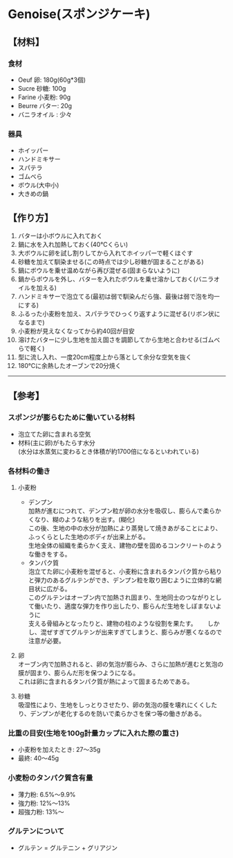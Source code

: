 # Genoise(スポンジケーキ)

## 【材料】
### 食材
- Oeuf 卵:          180g(60g*3個)
- Sucre 砂糖:       100g
- Farine 小麦粉:    90g
- Beurre バター:    20g
- バニラオイル :    少々

### 器具
- ホイッパー
- ハンドミキサー
- スパテラ
- ゴムべら
- ボウル(大中小)
- 大きめの鍋

## 【作り方】
1. バターは小ボウルに入れておく
2. 鍋に水を入れ加熱しておく(40℃くらい)
3. 大ボウルに卵を試し割りしてから入れてホイッパーで軽くほぐす
4. 砂糖を加えて馴染ませる(この時点では少し砂糖が固まることがある)
5. 鍋にボウルを乗せ温めながら再び混ぜる(固まらないように)
6. 鍋からボウルを外し、バターを入れたボウルを乗せ溶かしておく(バニラオイルを加える)
7. ハンドミキサーで泡立てる(最初は弱で馴染んだら強、最後は弱で泡を均一にする)
8. ふるった小麦粉を加え、スパテラでひっくり返すように混ぜる(リボン状になるまで)
9. 小麦粉が見えなくなってから約40回が目安
10. 溶けたバターに少し生地を加え固さを調節してから生地と合わせる(ゴムべらで軽く)
11. 型に流し入れ、一度20cm程度上から落として余分な空気を抜く
12. 180℃に余熱したオーブンで20分焼く

---

## 【参考】
### スポンジが膨らむために働いている材料
- 泡立てた卵に含まれる空気
- 材料(主に卵)がもたらす水分  
(水分は水蒸気に変わるとき体積が約1700倍になるといわれている)

### 各材料の働き
1. 小麦粉
    - デンプン  
    加熱が進むにつれて、デンプン粒が卵の水分を吸収し、膨らんで柔らかくなり、糊のような粘りを出す。(糊化)  
    この後、生地の中の水分が加熱により蒸発して焼きあがることにより、ふっくらとした生地のボディが出来上がる。  
    生地全体の組織を柔らかく支え、建物の壁を固めるコンクリートのような働きをする。
    - タンパク質  
    泡立てた卵に小麦粉を混ぜると、小麦粉に含まれるタンパク質から粘りと弾力のあるグルテンができ、デンプン粒を取り囲むように立体的な網目状に広がる。  
    このグルテンはオーブン内で加熱され固まり、生地同士のつながりとして働いたり、適度な弾力を作り出したり、膨らんだ生地をしぼまないように  
    支える骨組みとなったりと、建物の柱のような役割を果たす。　　
    しかし、混ぜすぎてグルテンが出来すぎてしまうと、膨らみが悪くなるので注意が必要。

2. 卵  
   オーブン内で加熱されると、卵の気泡が膨らみ、さらに加熱が進むと気泡の膜が固まり、膨らんだ形を保つようになる。  
   これは卵に含まれるタンパク質が熱によって固まるためである。

3. 砂糖  
   吸湿性により、生地をしっとりさせたり、卵の気泡の膜を壊れにくくしたり、デンプンが老化するのを防いで柔らかさを保つ等の働きがある。

### 比重の目安(生地を100g計量カップに入れた際の重さ)
- 小麦粉を加えたとき: 27～35g
- 最終: 40～45g

### 小麦粉のタンパク質含有量
- 薄力粉:   6.5%～9.9%
- 強力粉:   12%～13%
- 超強力粉: 13%～

### グルテンについて
- グルテン = グルテニン + グリアジン